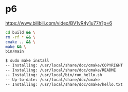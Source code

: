 # p6

<https://www.bilibili.com/video/BV1vR4y1u77h?p=6>

```bash
cd build && \
rm -rf * && \
cmake .. && \
make && \
bin/main

$ sudo make install
-- Installing: /usr/local/share/doc/cmake/COPYRIGHT
-- Installing: /usr/local/share/doc/cmake/README
-- Installing: /usr/local/bin/run_hello.sh
-- Up-to-date: /usr/local/share/doc/cmake
-- Installing: /usr/local/share/doc/cmake/hello.txt
```
